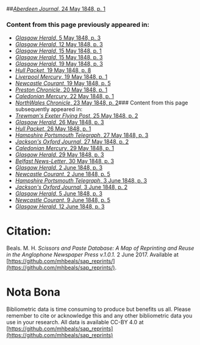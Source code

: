 ##[*Aberdeen Journal*, 24 May 1848, p. 1](https://mhbeals.github.io/sap_html/Aberdeen-Journal/Aberdeen-Journal-24-May-1848-p-1)

### Content from this page previously appeared in:
+ [*Glasgow Herald*, 5 May 1848, p. 3](https://mhbeals.github.io/sap_html/Glasgow-Herald/Glasgow-Herald-5-May-1848-p-3)
+ [*Glasgow Herald*, 12 May 1848, p. 3](https://mhbeals.github.io/sap_html/Glasgow-Herald/Glasgow-Herald-12-May-1848-p-3)
+ [*Glasgow Herald*, 15 May 1848, p. 1](https://mhbeals.github.io/sap_html/Glasgow-Herald/Glasgow-Herald-15-May-1848-p-1)
+ [*Glasgow Herald*, 15 May 1848, p. 3](https://mhbeals.github.io/sap_html/Glasgow-Herald/Glasgow-Herald-15-May-1848-p-3)
+ [*Glasgow Herald*, 19 May 1848, p. 3](https://mhbeals.github.io/sap_html/Glasgow-Herald/Glasgow-Herald-19-May-1848-p-3)
+ [*Hull Packet*, 19 May 1848, p. 8](https://mhbeals.github.io/sap_html/Hull-Packet/Hull-Packet-19-May-1848-p-8)
+ [*Liverpool Mercury*, 19 May 1848, p. 1](https://mhbeals.github.io/sap_html/Liverpool-Mercury/Liverpool-Mercury-19-May-1848-p-1)
+ [*Newcastle Courant*, 19 May 1848, p. 5](https://mhbeals.github.io/sap_html/Newcastle-Courant/Newcastle-Courant-19-May-1848-p-5)
+ [*Preston Chronicle*, 20 May 1848, p. 1](https://mhbeals.github.io/sap_html/Preston-Chronicle/Preston-Chronicle-20-May-1848-p-1)
+ [*Caledonian Mercury*, 22 May 1848, p. 1](https://mhbeals.github.io/sap_html/Caledonian-Mercury/Caledonian-Mercury-22-May-1848-p-1)
+ [*NorthWales Chronicle*, 23 May 1848, p. 2](https://mhbeals.github.io/sap_html/NorthWales-Chronicle/NorthWales-Chronicle-23-May-1848-p-2)### Content from this page subsequently appeared in:
+ [*Trewman's Exeter Flying Post*, 25 May 1848, p. 2](https://mhbeals.github.io/sap_html/Trewman's-Exeter-Flying-Post/Trewman's-Exeter-Flying-Post-25-May-1848-p-2)
+ [*Glasgow Herald*, 26 May 1848, p. 3](https://mhbeals.github.io/sap_html/Glasgow-Herald/Glasgow-Herald-26-May-1848-p-3)
+ [*Hull Packet*, 26 May 1848, p. 1](https://mhbeals.github.io/sap_html/Hull-Packet/Hull-Packet-26-May-1848-p-1)
+ [*Hampshire Portsmouth Telegraph*, 27 May 1848, p. 3](https://mhbeals.github.io/sap_html/Hampshire-Portsmouth-Telegraph/Hampshire-Portsmouth-Telegraph-27-May-1848-p-3)
+ [*Jackson's Oxford Journal*, 27 May 1848, p. 2](https://mhbeals.github.io/sap_html/Jackson's-Oxford-Journal/Jackson's-Oxford-Journal-27-May-1848-p-2)
+ [*Caledonian Mercury*, 29 May 1848, p. 1](https://mhbeals.github.io/sap_html/Caledonian-Mercury/Caledonian-Mercury-29-May-1848-p-1)
+ [*Glasgow Herald*, 29 May 1848, p. 3](https://mhbeals.github.io/sap_html/Glasgow-Herald/Glasgow-Herald-29-May-1848-p-3)
+ [*Belfast News-Letter*, 30 May 1848, p. 3](https://mhbeals.github.io/sap_html/Belfast-News-Letter/Belfast-News-Letter-30-May-1848-p-3)
+ [*Glasgow Herald*, 2 June 1848, p. 3](https://mhbeals.github.io/sap_html/Glasgow-Herald/Glasgow-Herald-2-June-1848-p-3)
+ [*Newcastle Courant*, 2 June 1848, p. 5](https://mhbeals.github.io/sap_html/Newcastle-Courant/Newcastle-Courant-2-June-1848-p-5)
+ [*Hampshire Portsmouth Telegraph*, 3 June 1848, p. 3](https://mhbeals.github.io/sap_html/Hampshire-Portsmouth-Telegraph/Hampshire-Portsmouth-Telegraph-3-June-1848-p-3)
+ [*Jackson's Oxford Journal*, 3 June 1848, p. 2](https://mhbeals.github.io/sap_html/Jackson's-Oxford-Journal/Jackson's-Oxford-Journal-3-June-1848-p-2)
+ [*Glasgow Herald*, 5 June 1848, p. 3](https://mhbeals.github.io/sap_html/Glasgow-Herald/Glasgow-Herald-5-June-1848-p-3)
+ [*Newcastle Courant*, 9 June 1848, p. 5](https://mhbeals.github.io/sap_html/Newcastle-Courant/Newcastle-Courant-9-June-1848-p-5)
+ [*Glasgow Herald*, 12 June 1848, p. 3](https://mhbeals.github.io/sap_html/Glasgow-Herald/Glasgow-Herald-12-June-1848-p-3)
                    
# Citation: 

Beals. M. H. *Scissors and Paste Database: A Map of Reprinting and Reuse in the Anglophone Newspaper Press v.1.0.1.* 2 June 2017. Available at [https://github.com/mhbeals/sap_reprints/](https://github.com/mhbeals/sap_reprints/). 
                    
# Nota Bona

Bibliometric data is time consuming to produce but benefits us all. Please remember to cite or acknowledge this and any other bibliometric data you use in your research. All data is available CC-BY 4.0 at [https://github.com/mhbeals/sap_reprints](https://github.com/mhbeals/sap_reprints)